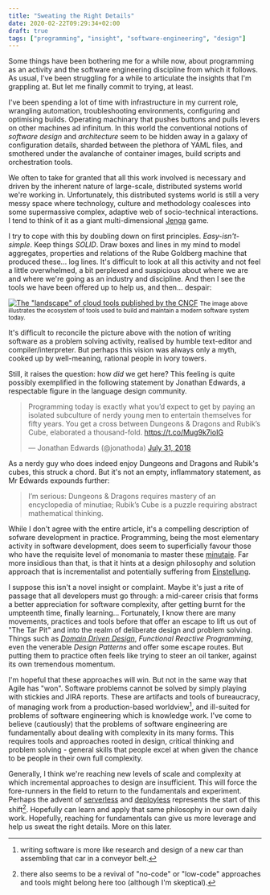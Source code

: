 ```yaml
---
title: "Sweating the Right Details"
date: 2020-02-22T09:29:34+02:00
draft: true
tags: ["programming", "insight", "software-engineering", "design"]
---
```


Some things have been bothering me for a while now, about programming as an activity and the software engineering discipline from which it follows.
As usual, I've been struggling for a while to articulate the insights that I'm grappling at. But let me finally commit to trying, at least.

I've been spending a lot of time with infrastructure in my current role, wrangling automation, troubleshooting environments, configuring and optimising builds.
Operating machinary that pushes buttons and pulls levers on other machines ad infinitum.
In this world the conventional notions of _software design_ and _architecture_ seem to be hidden away in a galaxy of configuration details, sharded between the plethora of YAML files, and smothered under the avalanche of container images, build scripts and orchestration tools.

We often to take for granted that all this work involved is necessary and driven by the inherent nature of large-scale, distributed systems world we're working in.
Unfortunately, this distributed systems world is still a very messy space where technology, culture and methodology coalesces into some supermassive complex, adaptive web of socio-technical interactions.
I tend to think of it as a giant multi-dimensional [Jenga](https://en.wikipedia.org/wiki/Jenga) game.

I try to cope with this by doubling down on first principles. _Easy-isn't-simple_. Keep things _SOLID_. Draw boxes and lines in my mind to model aggregates, properties and relations of the Rube Goldberg machine that produced these\... log lines.
It's difficult to look at all this activity and not feel a little overwhelmed, a bit perplexed and suspicious about where we are and where we're going as an industry and discipline.
And then I see the tools we have been offered up to help us, and then\... despair:

<a href="https://landscape.cncf.io" target="new">![The "landscape" of cloud tools published by the CNCF](/posts/2020/02/img/landscape.png)</a>
<small>The image above illustrates the ecosystem of tools used to build and maintain a modern software system today.</small>

It's difficult to reconcile the picture above with the notion of writing software as a problem solving activity, realised by humble text-editor and compiler/interpreter.
But perhaps this vision was always only a myth, cooked up by well-meaning, rational people in ivory towers.

Still, it raises the question: how _did_ we get here?
This feeling is quite possibly exemplified in the following statement by Jonathan Edwards, a respectable figure in the language design community.

<blockquote class="twitter-tweet"><p lang="en" dir="ltr">Programming today is exactly what you’d expect to get by paying an isolated subculture of nerdy young men to entertain themselves for fifty years. You get a cross between Dungeons &amp; Dragons and Rubik’s Cube, elaborated a thousand-fold. <a href="https://t.co/Mug9k7ioIG">https://t.co/Mug9k7ioIG</a></p>&mdash; Jonathan Edwards (@jonathoda) <a href="https://twitter.com/jonathoda/status/1024098312398536704?ref_src=twsrc%5Etfw">July 31, 2018</a></blockquote> <script async src="https://platform.twitter.com/widgets.js" charset="utf-8"></script>

As a nerdy guy who does indeed enjoy Dungeons and Dragons and Rubik's cubes, this struck a chord. But it's not an empty, inflammatory statement, as Mr Edwards expounds further:

>  I’m serious: Dungeons & Dragons requires mastery of an encyclopedia of minutiae; Rubik’s Cube is a puzzle requiring abstract mathematical thinking.

While I don't agree with the entire article, it's a compelling description of sofware development in practice.
Programming, being the most elementary activity in software development, does seem to superficially favour those who have the requisite level of monomania to master these [minutaie](https://stackoverflow.com/questions/26021181/not-enough-entropy-to-support-dev-random-in-docker-containers-running-in-boot2d).
Far more insidious than that, is that it hints at a design philosophy and solution approach that is incrementalist and potentially suffering from [Einstellung](https://en.wikipedia.org/wiki/Einstellung_effect).

I suppose this isn't a novel insight or complaint.
Maybe it's just a rite of passage that all developers must go through: a mid-career crisis that forms a better appreciation for software complexity, after getting burnt for the umpteenth time, finally learning\...
Fortunately, I know there are many movements, practices and tools before that offer an escape to lift us out of "The Tar Pit" and into the realm of deliberate design and problem solving.
Things such as _[Domain Driven Design](https://wiki.c2.com/?DomainDrivenDesign)_, _Functional Reactive Programming_, even the venerable _Design Patterns_ and offer some escape routes.
But putting them to practice often feels like trying to steer an oil tanker, against its own tremendous momentum.

I'm hopeful that these approaches will win. But not in the same way that Agile has "won".
Software problems cannot be solved by simply playing with stickies and JIRA reports.
These are artifacts and tools of bureaucracy, of managing work from a production-based worldview[^taylorism], and ill-suited for problems of software engineering which is knowledge work.
I've come to believe (cautiously) that the problems of software engineering are fundamentally about dealing with complexity in its many forms.
This requires tools and approaches rooted in design, critical thinking and problem solving - general skills that people excel at when given the chance to be people in their own full complexity.

Generally, I think we're reaching new levels of scale and complexity at which incremental approaches to design are insufficient.
This will force the fore-runners in the field to return to the fundamentals and experiment.
Perhaps the advent of [serverless](https://serverless-stack.com/chapters/what-is-serverless.html) and [deployless](https://thenewstack.io/dark-a-new-programming-language-for-deployless-deployments/) represents the start of this shift[^low_code].
Hopefully can learn and apply that same philosophy in our own daily work.
Hopefully, reaching for fundamentals can give us more leverage and help us sweat the right details. More on this later.


[^taylorism]: writing software is more like research and design of a new car than assembling that car in a conveyor belt.
[^low_code]: there also seems to be a revival of "no-code" or "low-code" approaches and tools might belong here too (although I'm skeptical).
